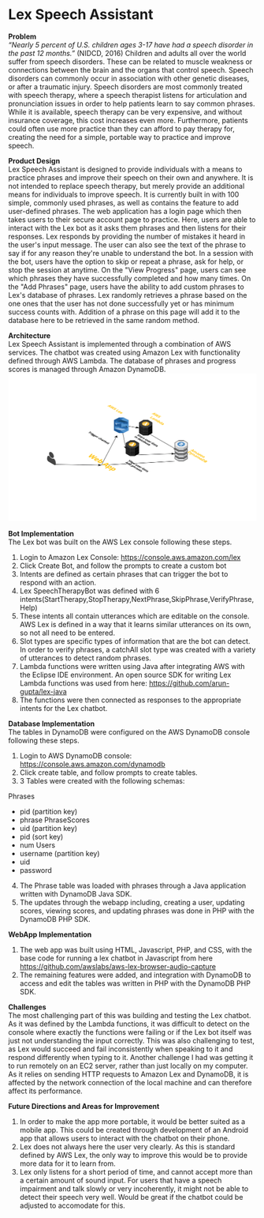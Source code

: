 # Lex Speech Assistant

<strong>Problem</strong><br>
*“Nearly 5 percent of U.S. children ages 3-17 have had a speech disorder in the past 12 months.”* (NIDCD, 2016)
Children and adults all over the world suffer from speech disorders. These can be related to muscle weakness or connections between the brain and the organs that control speech. Speech disorders can commonly occur in association with other genetic diseases, or after a traumatic injury. Speech disorders are most commonly treated with speech therapy, where a speech therapist listens for articulation and pronunciation issues in order to help patients learn to say common phrases. While it is available, speech therapy can be very expensive, and without insurance coverage, this cost increases even more. Furthermore, patients could often use more practice than they can afford to pay therapy for, creating the need for a simple, portable way to practice and improve speech. 

<strong>Product Design</strong><br>
Lex Speech Assistant is designed to provide individuals with a means to practice phrases and improve their speech on their own and anywhere. It is not intended to replace speech therapy, but merely provide an additional means for individuals to improve speech. It is currently built in with 100 simple, commonly used phrases, as well as contains the feature to add user-defined phrases. The web application has a login page which then takes users to their secure account page to practice. Here, users are able to interact with the Lex bot as it asks them phrases and then listens for their responses. Lex responds by providing the number of mistakes it heard in the user's input message. The user can also see the text of the phrase to say if for any reason they're unable to understand the bot. In a session with the bot, users have the option to skip or repeat a phrase, ask for help, or stop the session at anytime. On the "View Progress" page, users can see which phrases they have successfully completed and how many times. On the "Add Phrases" page, users have the ability to add custom phrases to Lex's database of phrases. Lex randomly retrieves a phrase based on the one ones that the user has not done successfully yet or has minimum success counts with. Addition of a phrase on this page will add it to the database here to be retrieved in the same random method.

<strong>Architecture</strong><br>
Lex Speech Assistant is implemented through a combination of AWS services. The chatbot was created using Amazon Lex with functionality defined through AWS Lambda. The database of phrases and progress scores is managed through Amazon DynamoDB. 
![Image of Architecture](https://github.com/srao2019/lex-speech-assist/blob/master/architecture.png)

<strong>Bot Implementation</strong><br>
The Lex bot was built on the AWS Lex console following these steps. 
1. Login to Amazon Lex Console: https://console.aws.amazon.com/lex
2. Click Create Bot, and follow the prompts to create a custom bot
3. Intents are defined as certain phrases that can trigger the bot to respond with an action.
4. Lex SpeechTherapyBot was defined with 6 intents(StartTherapy,StopTherapy,NextPhrase,SkipPhrase,VerifyPhrase,Help)
5. These intents all contain utterances which are editable on the console. AWS Lex is defined in a way that it learns similar utterances on its own, so not all need to be entered. 
6. Slot types are specific types of information that are the bot can detect. In order to verify phrases, a catchAll slot type was created with a variety of utterances to detect random phrases.
7. Lambda functions were written using Java after integrating AWS with the Eclipse IDE environment. An open source SDK for writing Lex Lambda functions was used from here: https://github.com/arun-gupta/lex-java
8. The functions were then connected as responses to the appropriate intents for the Lex chatbot.

<strong>Database Implementation</strong><br>
The tables in DynamoDB were configured on the AWS DynamoDB console following these steps.
1. Login to AWS DynamoDB console: https://console.aws.amazon.com/dynamodb
2. Click create table, and follow prompts to create tables.
3. 3 Tables were created with the following schemas:

Phrases
* pid (partition key)
* phrase
PhraseScores
* uid (partition key)
* pid (sort key)
* num
Users
* username (partition key)
* uid
* password
 
 4. The Phrase table was loaded with phrases through a Java application written with DynamoDB Java SDK. 
 5. The updates through the webapp including, creating a user, updating scores, viewing scores, and updating phrases was done in PHP with the DynamoDB PHP SDK. 
 
<strong>WebApp Implementation</strong><br>
1. The web app was built using HTML, Javascript, PHP, and CSS, with the base code for running a lex chatbot in Javascript from here https://github.com/awslabs/aws-lex-browser-audio-capture
2. The remaining features were added, and integration with DynamoDB to access and edit the tables was written in PHP with the DynamoDB PHP SDK. 

<strong>Challenges</strong><br>
The most challenging part of this was building and testing the Lex chatbot. As it was defined by the Lambda functions, it was difficult to detect on the console where exactly the functions were failing or if the Lex bot itself was just not understanding the input correctly. This was also challenging to test, as Lex would succeed and fail inconsistently when speaking to it and respond differently when typing to it. Another challenge I had was getting it to run remotely on an EC2 server, rather than just locally on my computer. As it relies on sending HTTP requests to Amazon Lex and DynamoDB, it is affected by the network connection of the local machine and can therefore affect its performance.

<strong>Future Directions and Areas for Improvement</strong><br>
1. In order to make the app more portable, it would be better suited as a mobile app. This could be created through development of an Android app that allows users to interact with the chatbot on their phone. 
2. Lex does not always here the user very clearly. As this is standard defined by AWS Lex, the only way to improve this would be to provide more data for it to learn from.
3. Lex only listens for a short period of time, and cannot accept more than a certain amount of sound input. For users that have a speech impairment and talk slowly or very incoherently, it might not be able to detect their speech very well. Would be great if the chatbot could be adjusted to accomodate for this.  

